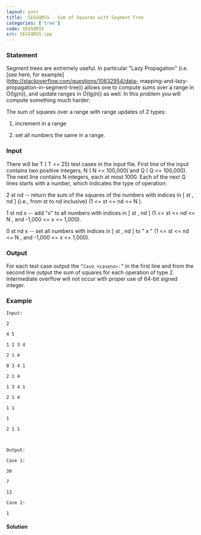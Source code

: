 ```yaml
---
layout: post
title:  SEGSQRSS - Sum of Squares with Segment Tree
categories: ['tree']
code: SEGSQRSS
src: SEGSQRSS.cpp
---
```


### **Statement**

Segment trees are extremely useful. In particular "Lazy Propagation" (i.e.
[see here, for example](http://stackoverflow.com/questions/10832954/data-
mapping-and-lazy-propagation-in-segment-tree)) allows one to compute sums over
a range in O(lg(n)), and update ranges in O(lg(n)) as well. In this problem
you will compute something much harder:

The sum of squares over a range with range updates of 2 types:

1) increment in a range

2) set all numbers the same in a range.

### Input

There will be T ( T <= 25) test cases in the input file. First line of
the input contains two positive integers, N ( N <= 100,000) and Q
( Q <= 100,000). The next line contains N integers, each at most 1000.
Each of the next Q lines starts with a number, which indicates the type of
operation:

2 st nd \-- return the sum of the squares of the numbers with indices in [
st , nd ] {i.e., from st to nd inclusive} (1  <= st <=
nd <= N ).

1 st nd x \-- add "x" to all numbers with indices in [ st , nd ]
(1 <= st <= nd <= N , and -1,000 <= x <= 1,000).

0 st nd x \-- set all numbers with indices in [ st , nd ] to "
x " (1 <= st <= nd <= N , and -1,000 <= x <= 1,000).

### Output

For each test case output the `“Case <caseno>:”` in the first line and from
the second line output the sum of squares for each operation of type 2.
Intermediate overflow will not occur with proper use of 64-bit signed integer.

### Example

    
    
    Input:
    2
    4 5
    1 2 3 4
    2 1 4
    0 3 4 1
    2 1 4
    1 3 4 1
    2 1 4
    1 1
    1
    2 1 1
    
    Output:
    Case 1:
    30
    7
    13
    Case 2:
    1



#### **Solution**



